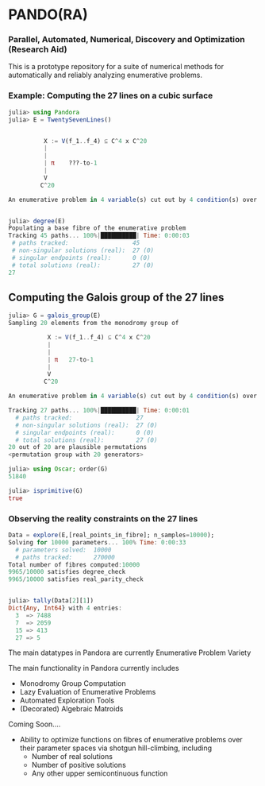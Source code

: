# PANDO(RA)
### Parallel, Automated, Numerical, Discovery and Optimization (Research Aid)

This is a prototype repository for a suite of numerical methods for 
automatically and reliably analyzing enumerative problems. 

### Example: Computing the 27 lines on a cubic surface
 ```julia
julia> using Pandora
julia> E = TwentySevenLines()


           X := V(f_1..f_4) ⊆ C^4 x C^20
           |
           |
           | π    ???-to-1
           |
           V
          C^20

An enumerative problem in 4 variable(s) cut out by 4 condition(s) over 20 parameters.


julia> degree(E)
Populating a base fibre of the enumerative problem
Tracking 45 paths... 100%|██████████| Time: 0:00:03
  # paths tracked:                  45
  # non-singular solutions (real):  27 (0)
  # singular endpoints (real):      0 (0)
  # total solutions (real):         27 (0)
27
```

## Computing the Galois group of the 27 lines
```julia
julia> G = galois_group(E)
Sampling 20 elements from the monodromy group of 

           X := V(f_1..f_4) ⊆ C^4 x C^20
           |
           |
           | π   27-to-1
           |
           V
          C^20

An enumerative problem in 4 variable(s) cut out by 4 condition(s) over 20 parameters.

Tracking 27 paths... 100%|██████████| Time: 0:00:01
  # paths tracked:                  27
  # non-singular solutions (real):  27 (0)
  # singular endpoints (real):      0 (0)
  # total solutions (real):         27 (0)
20 out of 20 are plausible permutations
<permutation group with 20 generators>

julia> using Oscar; order(G)
51840

julia> isprimitive(G)
true

```
### Observing the reality constraints on the 27 lines
```julia
Data = explore(E,[real_points_in_fibre]; n_samples=10000);
Solving for 10000 parameters... 100% Time: 0:00:33
  # parameters solved:  10000
  # paths tracked:      270000
Total number of fibres computed:10000
9965/10000 satisfies degree_check
9965/10000 satisfies real_parity_check


julia> tally(Data[2][1])
Dict{Any, Int64} with 4 entries:
  3  => 7488
  7  => 2059
  15 => 413
  27 => 5
```

The main datatypes in Pandora are currently
 Enumerative Problem
 Variety

The main functionality in Pandora currently includes
- Monodromy Group Computation
- Lazy Evaluation of Enumerative Problems
- Automated Exploration Tools
- (Decorated) Algebraic Matroids

Coming Soon....
- Ability to optimize functions on fibres of enumerative problems over their parameter spaces via shotgun hill-climbing, including
  - Number of real solutions
  - Number of positive solutions
  - Any other upper semicontinuous function
